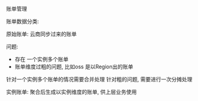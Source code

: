 账单管理

账单数据分类:

原始账单: 云商同步过来的账单

问题:
+ 存在 一个实例多个账单
+ 账单维度过粗的问题, 比如oss 是以Region出的账单

针对一个实例多个账单的情况需要合并处理
针对粗的问题, 需要进行一次分摊处理

实例账单: 聚合后生成以实例维度的账单, 供上层业务使用

